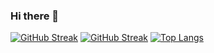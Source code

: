 ### Hi there 👋


[![GitHub Streak](http://github-readme-streak-stats.herokuapp.com?user=andrewsyd17&theme=dark&background=000000)](https://git.io/streak-stats)
<a href="https://git.io/streak-stats"><img src="https://github-readme-streak-stats.herokuapp.com?user=andrewsyd17&theme=dark&locale=de" alt="GitHub Streak" /></a>
[![Top Langs](https://github-readme-stats.vercel.app/api/top-langs/?username=andrewsyd17&layout=compact&theme=vision-friendly-dark)](https://github.com/anuraghazra/github-readme-stats)

<!--
**andrewsyd17/andrewsyd17** is a ✨ _special_ ✨ repository because its `README.md` (this file) appears on your GitHub profile.

Here are some ideas to get you started:

- 🔭 I’m currently working on ...
- 🌱 I’m currently learning ...
- 👯 I’m looking to collaborate on ...
- 🤔 I’m looking for help with ...
- 💬 Ask me about ...
- 📫 How to reach me: ...
- 😄 Pronouns: ...
- ⚡ Fun fact: ...
-->



